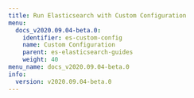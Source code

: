 ```yaml
---
title: Run Elasticsearch with Custom Configuration
menu:
  docs_v2020.09.04-beta.0:
    identifier: es-custom-config
    name: Custom Configuration
    parent: es-elasticsearch-guides
    weight: 40
menu_name: docs_v2020.09.04-beta.0
info:
  version: v2020.09.04-beta.0
---
```


